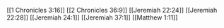 [[1 Chronicles 3:16]]
[[2 Chronicles 36:9]]
[[Jeremiah 22:24]]
[[Jeremiah 22:28]]
[[Jeremiah 24:1]]
[[Jeremiah 37:1]]
[[Matthew 1:11]]
